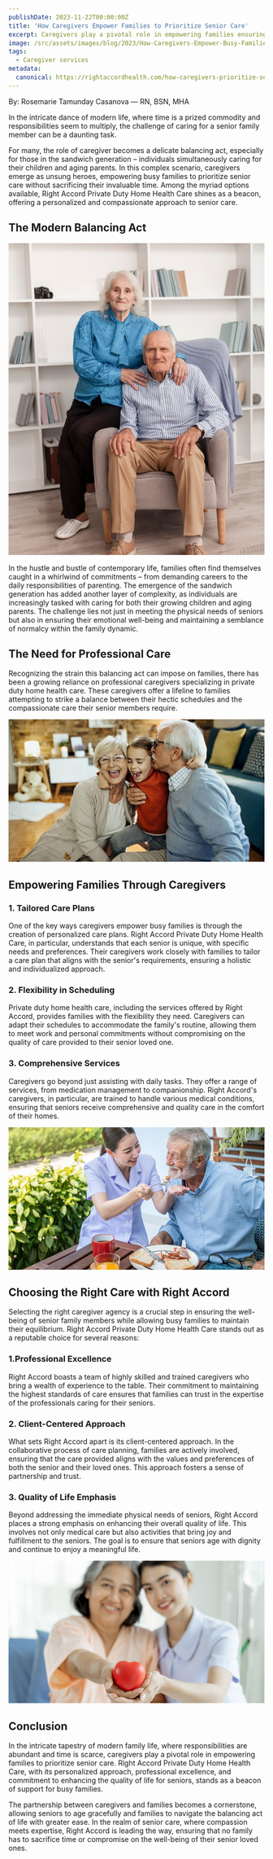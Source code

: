 ```yaml
---
publishDate: 2023-11-22T00:00:00Z
title: 'How Caregivers Empower Families to Prioritize Senior Care'
excerpt: Caregivers play a pivotal role in empowering families ensuring that no one has to sacrifice time or miss on the well-being of their senior loved ones.
image: /src/assets/images/blog/2023/How-Caregivers-Empower-Busy-Families.jpg
tags:
  - Caregiver services
metadata:
  canonical: https://rightaccordhealth.com/how-caregivers-prioritize-senior-care
---
```



By: Rosemarie Tamunday Casanova — RN, BSN, MHA


In the intricate dance of modern life, where time is a prized commodity and responsibilities seem to multiply, the challenge of caring for a senior family member can be a daunting task.

For many, the role of caregiver becomes a delicate balancing act, especially for those in the sandwich generation – individuals simultaneously caring for their children and aging parents. In this complex scenario, caregivers emerge as unsung heroes, empowering busy families to prioritize senior care without sacrificing their invaluable time. Among the myriad options available, Right Accord Private Duty Home Health Care shines as a beacon, offering a personalized and compassionate approach to senior care.

The Modern Balancing Act
------------------------

![happy old woman talking with her caretaker](/src/assets/images/blog/2023/portrait-elderly-man-woman-together.jpg)

In the hustle and bustle of contemporary life, families often find themselves caught in a whirlwind of commitments – from demanding careers to the daily responsibilities of parenting. The emergence of the sandwich generation has added another layer of complexity, as individuals are increasingly tasked with caring for both their growing children and aging parents. The challenge lies not just in meeting the physical needs of seniors but also in ensuring their emotional well-being and maintaining a semblance of normalcy within the family dynamic.

The Need for Professional Care
------------------------------

Recognizing the strain this balancing act can impose on families, there has been a growing reliance on professional caregivers specializing in private duty home health care. These caregivers offer a lifeline to families attempting to strike a balance between their hectic schedules and the compassionate care their senior members require.

![cheerful grandparents](/src/assets/images/blog/2023/cheerful-grandparents-granddaughter-having-fun-together-home.jpg)

Empowering Families Through Caregivers
--------------------------------------

### 1\. Tailored Care Plans

One of the key ways caregivers empower busy families is through the creation of personalized care plans. Right Accord Private Duty Home Health Care, in particular, understands that each senior is unique, with specific needs and preferences. Their caregivers work closely with families to tailor a care plan that aligns with the senior's requirements, ensuring a holistic and individualized approach.

### 2\. Flexibility in Scheduling

Private duty home health care, including the services offered by Right Accord, provides families with the flexibility they need. Caregivers can adapt their schedules to accommodate the family's routine, allowing them to meet work and personal commitments without compromising on the quality of care provided to their senior loved one.

### 3\. Comprehensive Services

Caregivers go beyond just assisting with daily tasks. They offer a range of services, from medication management to companionship. Right Accord's caregivers, in particular, are trained to handle various medical conditions, ensuring that seniors receive comprehensive and quality care in the comfort of their homes.

![caregiver feeding elderly senior man](/src/assets/images/blog/2023/nurse-feeding-elderly-senior-man-eat-breakfast-nursing-home.jpg)

Choosing the Right Care with Right Accord
-----------------------------------------

Selecting the right caregiver agency is a crucial step in ensuring the well-being of senior family members while allowing busy families to maintain their equilibrium. Right Accord Private Duty Home Health Care stands out as a reputable choice for several reasons:

### 1.Professional Excellence

Right Accord boasts a team of highly skilled and trained caregivers who bring a wealth of experience to the table. Their commitment to maintaining the highest standards of care ensures that families can trust in the expertise of the professionals caring for their seniors.

### 2\. Client-Centered Approach

What sets Right Accord apart is its client-centered approach. In the collaborative process of care planning, families are actively involved, ensuring that the care provided aligns with the values and preferences of both the senior and their loved ones. This approach fosters a sense of partnership and trust.

### 3\. Quality of Life Emphasis

Beyond addressing the immediate physical needs of seniors, Right Accord places a strong emphasis on enhancing their overall quality of life. This involves not only medical care but also activities that bring joy and fulfillment to the seniors. The goal is to ensure that seniors age with dignity and continue to enjoy a meaningful life.

![caregiver taken good care on elderly woman](/src/assets/images/blog/2023/nurses-are-well-good-taken-care-elderly-woman-patients-hospital-bed-patients-feel-happiness-medical-healthcare-concept.jpg)

Conclusion
----------

In the intricate tapestry of modern family life, where responsibilities are abundant and time is scarce, caregivers play a pivotal role in empowering families to prioritize senior care. Right Accord Private Duty Home Health Care, with its personalized approach, professional excellence, and commitment to enhancing the quality of life for seniors, stands as a beacon of support for busy families.

The partnership between caregivers and families becomes a cornerstone, allowing seniors to age gracefully and families to navigate the balancing act of life with greater ease. In the realm of senior care, where compassion meets expertise, Right Accord is leading the way, ensuring that no family has to sacrifice time or compromise on the well-being of their senior loved ones.